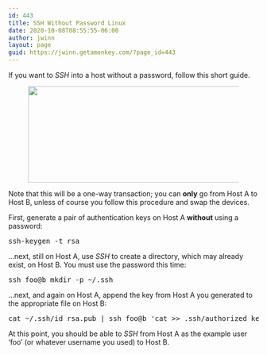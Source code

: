 ```yaml
---
id: 443
title: SSH Without Password Linux
date: 2020-10-08T08:55:55-06:00
author: jwinn
layout: page
guid: https://jwinn.getamonkey.com/?page_id=443
---
```

If you want to _SSH_ into a host without a password, follow this short guide.<figure class="wp-block-image size-large">

<img loading="lazy" width="533" height="194" src="https://jwinn.getamonkey.com/wp-content/uploads/2020/10/image-1.png" alt="" class="wp-image-445" srcset="https://jwinn.getamonkey.com/wp-content/uploads/2020/10/image-1.png 533w, https://jwinn.getamonkey.com/wp-content/uploads/2020/10/image-1-300x109.png 300w" sizes="(max-width: 533px) 100vw, 533px" /> </figure> 

Note that this will be a one-way transaction; you can **only** go from Host A to Host B, unless of course you follow this procedure and swap the devices.

First, generate a pair of authentication keys on Host A **without** using a password:

<pre class="EnlighterJSRAW" data-enlighter-language="generic" data-enlighter-theme="" data-enlighter-highlight="" data-enlighter-linenumbers="" data-enlighter-lineoffset="" data-enlighter-title="" data-enlighter-group="">ssh-keygen -t rsa</pre>

&#8230;next, still on Host A, use _SSH_ to create a directory, which may already exist, on Host B. You must use the password this time:

<pre class="EnlighterJSRAW" data-enlighter-language="generic" data-enlighter-theme="" data-enlighter-highlight="" data-enlighter-linenumbers="" data-enlighter-lineoffset="" data-enlighter-title="" data-enlighter-group="">ssh foo@b mkdir -p ~/.ssh</pre>

&#8230;next, and again on Host A, append the key from Host A you generated to the appropriate file on Host B:

<pre class="EnlighterJSRAW" data-enlighter-language="generic" data-enlighter-theme="" data-enlighter-highlight="" data-enlighter-linenumbers="" data-enlighter-lineoffset="" data-enlighter-title="" data-enlighter-group="">cat ~/.ssh/id_rsa.pub | ssh foo@b 'cat >> .ssh/authorized_keys'</pre>

At this point, you should be able to _SSH_ from Host A as the example user &#8216;foo&#8217; (or whatever username you used) to Host B.
